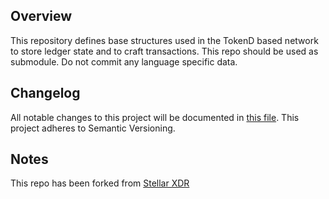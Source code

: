 ## Overview
This repository defines base structures used in the TokenD based network to store ledger state and to craft transactions.
This repo should be used as submodule. Do not commit any language specific data.

## Changelog

All notable changes to this project will be documented in [this file](https://github.com/tokend/xdr/blob/feature/roles_rules/changelog.md). This project adheres to Semantic Versioning.

## Notes

This repo has been forked from [Stellar XDR](https://github.com/stellar/stellar-core)

